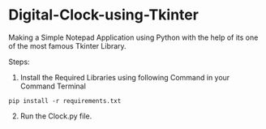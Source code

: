 # Digital-Clock-using-Tkinter

Making a Simple Notepad Application using Python with the help of its one of the most famous Tkinter Library.

Steps:

1. Install the Required Libraries using following Command in your Command Terminal
~~~
pip install -r requirements.txt
~~~
2. Run the Clock.py file.
